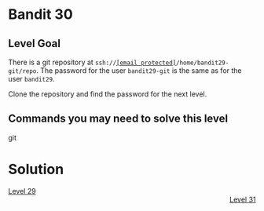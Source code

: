 <html>
<h1>Bandit 30</h1>

<h2 id="level-goal">Level Goal</h2>
<p>There is a git repository at <code class="language-plaintext highlighter-rouge">ssh://<a href="/cdn-cgi/l/email-protection" class="__cf_email__" data-cfemail="4321222d272a37717a6e242a37032f2c20222f2b2c3037">[email&#160;protected]</a>/home/bandit29-git/repo</code>. The password for the user <code class="language-plaintext highlighter-rouge">bandit29-git</code> is the same as for the user <code class="language-plaintext highlighter-rouge">bandit29</code>.</p>

<p>Clone the repository and find the password for the next level.</p>

<h2 id="commands-you-may-need-to-solve-this-level">Commands you may need to solve this level</h2>
<p>git</p>


<h1>Solution</h1>
<div style="text-align: left"><a href="./bandit/tasks/bandit29.html">Level 29</a></div>
<div style="text-align: right"><a href="./bandit/tasks/bandit31.html">Level 31</a></div>
</html>
